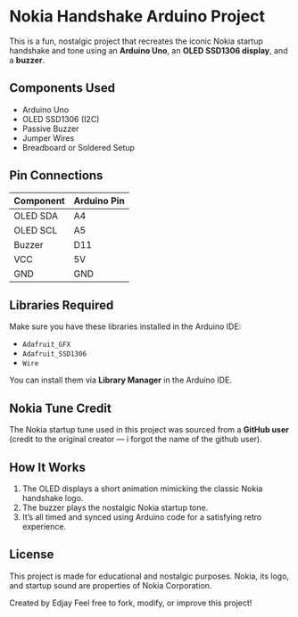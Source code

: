 # Nokia Handshake Arduino Project

This is a fun, nostalgic project that recreates the iconic Nokia startup handshake and tone using an **Arduino Uno**, an **OLED SSD1306 display**, and a **buzzer**.

## Components Used

- Arduino Uno  
- OLED SSD1306 (I2C)  
- Passive Buzzer  
- Jumper Wires  
- Breadboard or Soldered Setup  

## Pin Connections

| Component | Arduino Pin |
|----------|-------------|
| OLED SDA | A4          |
| OLED SCL | A5          |
| Buzzer   | D11         |
| VCC      | 5V          |
| GND      | GND         |

## Libraries Required

Make sure you have these libraries installed in the Arduino IDE:

- `Adafruit_GFX`
- `Adafruit_SSD1306`
- `Wire`

You can install them via **Library Manager** in the Arduino IDE.

## Nokia Tune Credit

The Nokia startup tune used in this project was sourced from a **GitHub user** (credit to the original creator — i forgot the name of the github user).

## How It Works

1. The OLED displays a short animation mimicking the classic Nokia handshake logo.
2. The buzzer plays the nostalgic Nokia startup tone.
3. It’s all timed and synced using Arduino code for a satisfying retro experience.

## License

This project is made for educational and nostalgic purposes. Nokia, its logo, and startup sound are properties of Nokia Corporation.




Created by Edjay
Feel free to fork, modify, or improve this project!
